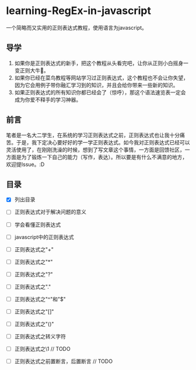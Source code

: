 # learning-RegEx-in-javascript

一个简略而又实用的正则表达式教程，使用语言为javascript。

## 导学

1. 如果你是正则表达式的新手，把这个教程从头看完吧，让你从正则小白摇身一变正则大牛:rocket:。
2. 如果你已经在菜鸟教程等网站学习过正则表达式，这个教程也不会让你失望，因为它会用例子带你融汇学习到的知识，并且会给你带来一些新的知识。
3. 如果正则表达式的所有知识你都已经会了（惊呼），那这个语法速览表一定会成为你爱不释手的学习神器。

## 前言

笔者是一名大二学生，在系统的学习正则表达式之前，正则表达式也让我十分痛苦。于是，我下定决心要好好的学一学正则表达式。如今我对正则表达式已经可以灵活使用了，在刚刚洗澡的时候，想到了写文章这个事情，一方面是回馈社区，一方面是为了锻炼一下自己的能力（写作，表达）。所以要是有什么不满意的地方，欢迎提Issue。:D

## 目录

- [x] 列出目录
- [ ] 正则表达式对于解决问题的意义
- [ ] 学会看懂正则表达式
- [ ] javascript中的正则表达式
- [ ] 正则表达式之"+"
- [ ] 正则表达式之"*"
- [ ] 正则表达式之"?"
- [ ] 正则表达式之"."
- [ ] 正则表达式之"^"和"$"
- [ ] 正则表达式之"[]"
- [ ] 正则表达式之"()"
- [ ] 正则表达式之转义字符
- [ ] 正则表达式之\1 // TODO
- [ ] 正则表达式之前置断言，后置断言 // TODO

